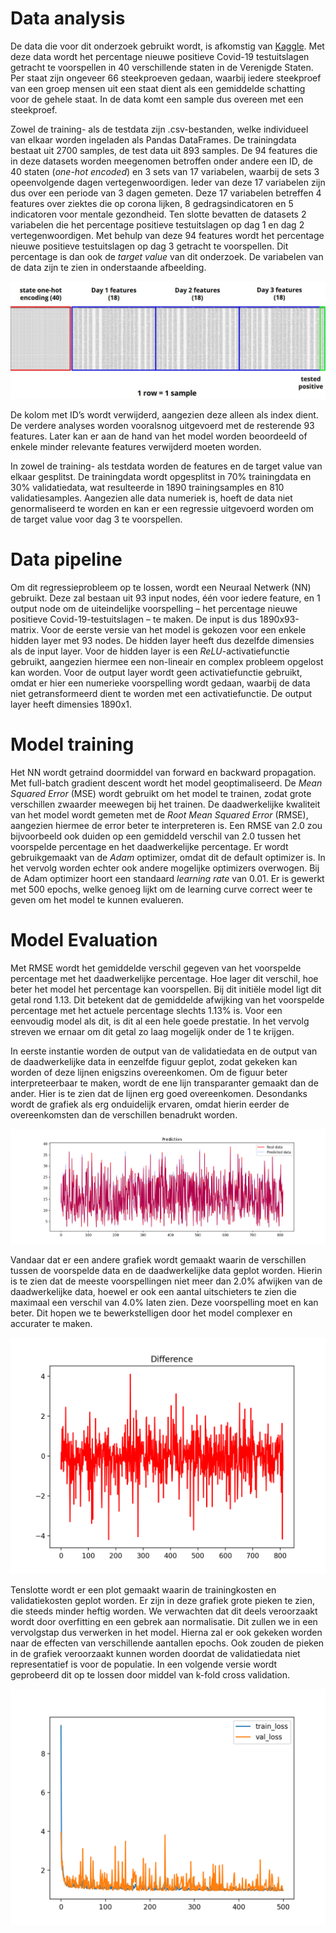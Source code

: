 # Data analysis
De data die voor dit onderzoek gebruikt wordt, is afkomstig van [Kaggle](https://www.kaggle.com/c/ml2021spring-hw1/data). Met deze data wordt het percentage nieuwe positieve Covid-19 testuitslagen getracht te voorspellen in 40 verschillende staten in de Verenigde Staten. Per staat zijn ongeveer 66 steekproeven gedaan, waarbij iedere steekproef van een groep mensen uit een staat dient als een gemiddelde schatting voor de gehele staat. In de data komt een sample dus overeen met een steekproef.

Zowel de training- als de testdata zijn .csv-bestanden, welke individueel van elkaar worden ingeladen als Pandas DataFrames. De trainingdata bestaat uit 2700 samples, de test data uit 893 samples. De 94 features die in deze datasets worden meegenomen betroffen onder andere een ID, de 40 staten (*one-hot encoded*) en 3 sets van 17 variabelen, waarbij de sets 3 opeenvolgende dagen vertegenwoordigen. Ieder van deze 17 variabelen zijn dus over een periode van 3 dagen gemeten. Deze 17 variabelen betreffen 4 features over ziektes die op corona lijken, 8 gedragsindicatoren en 5 indicatoren voor mentale gezondheid. Ten slotte bevatten de datasets 2 variabelen die het percentage positieve testuitslagen op dag 1 en dag 2 vertegenwoordigen. Met behulp van deze 94 features wordt het percentage nieuwe positieve testuitslagen op dag 3 getracht te voorspellen. Dit percentage is dan ook de *target value* van dit onderzoek. De variabelen van de data zijn te zien in onderstaande afbeelding.  

![Data explanation](https://github.com/larswoudstra/Coronette/blob/main/docs/images/data_explanation.jpg)

De kolom met ID’s wordt verwijderd, aangezien deze alleen als index dient. De verdere analyses worden vooralsnog uitgevoerd met de resterende 93 features. Later kan er aan de hand van het model worden beoordeeld of enkele minder relevante features verwijderd moeten worden.

In zowel de training- als testdata worden de features en de target value van elkaar gesplitst. De trainingdata wordt opgesplitst in 70% trainingdata en 30% validatiedata, wat resulteerde in 1890 trainingsamples en 810 validatiesamples. Aangezien alle data numeriek is, hoeft de data niet genormaliseerd te worden en kan er een regressie uitgevoerd worden om de target value voor dag 3 te voorspellen.

# Data pipeline
Om dit regressieprobleem op te lossen, wordt een Neuraal Netwerk (NN) gebruikt. Deze zal bestaan uit 93 input nodes, één voor iedere feature, en 1 output node om de uiteindelijke voorspelling – het percentage nieuwe positieve Covid-19-testuitslagen – te maken. De input is dus 1890x93-matrix. Voor de eerste versie van het model is gekozen voor een enkele hidden layer met 93 nodes. De hidden layer heeft dus dezelfde dimensies als de input layer. Voor de hidden layer is een *ReLU*-activatiefunctie gebruikt, aangezien hiermee een non-lineair en complex probleem opgelost kan worden. Voor de output layer wordt geen activatiefunctie gebruikt, omdat er hier een numerieke voorspelling wordt gedaan, waarbij de data niet getransformeerd dient te worden met een activatiefunctie. De output layer heeft dimensies 1890x1.

# Model training
Het NN wordt getraind doormiddel van forward en backward propagation. Met full-batch gradient descent wordt het model geoptimaliseerd. De *Mean Squared Error* (MSE) wordt gebruikt om het model te trainen, zodat grote verschillen zwaarder meewegen bij het trainen. De daadwerkelijke kwaliteit van het model wordt gemeten met de *Root Mean Squared Error* (RMSE), aangezien hiermee de error beter te interpreteren is. Een RMSE van 2.0 zou bijvoorbeeld ook duiden op een gemiddeld verschil van 2.0 tussen het voorspelde percentage en het daadwerkelijke percentage. Er wordt gebruikgemaakt van de *Adam* optimizer, omdat dit de default optimizer is. In het vervolg worden echter ook andere mogelijke optimizers overwogen. Bij de Adam optimizer hoort een standaard *learning rate* van 0.01. Er is gewerkt met 500 epochs, welke genoeg lijkt om de learning curve correct weer te geven om het model te kunnen evalueren.

# Model Evaluation
Met RMSE wordt het gemiddelde verschil gegeven van het voorspelde percentage met het daadwerkelijke percentage. Hoe lager dit verschil, hoe beter het model het percentage kan voorspellen. Bij dit initiële model ligt dit getal rond 1.13. Dit betekent dat de gemiddelde afwijking van het voorspelde percentage met het actuele percentage slechts 1.13% is. Voor een eenvoudig model als dit, is dit al een hele goede prestatie. In het vervolg streven we ernaar om dit getal zo laag mogelijk onder de 1 te krijgen.

In eerste instantie worden de output van de validatiedata en de output van de daadwerkelijke data in eenzelfde figuur geplot, zodat gekeken kan worden of deze lijnen enigszins overeenkomen. Om de figuur beter interpreteerbaar te maken, wordt de ene lijn transparanter gemaakt dan de ander. Hier is te zien dat de lijnen erg goed overeenkomen. Desondanks wordt de grafiek als erg onduidelijk ervaren, omdat hierin eerder de overeenkomsten dan de verschillen benadrukt worden.

![real_vs_predicted_plot](https://github.com/larswoudstra/Coronette/blob/main/docs/images/predicted_vs_real_plot_ml1.png)

Vandaar dat er een andere grafiek wordt gemaakt waarin de verschillen tussen de voorspelde data en de daadwerkelijke data geplot worden. Hierin is te zien dat de meeste voorspellingen niet meer dan 2.0% afwijken van de daadwerkelijke data, hoewel er ook een aantal uitschieters te zien die maximaal een verschil van 4.0% laten zien. Deze voorspelling moet en kan beter. Dit hopen we te bewerkstelligen door het model complexer en accurater te maken.

![difference_plot](https://github.com/larswoudstra/Coronette/blob/main/docs/images/difference_plot_ml1.png)

Tenslotte wordt er een plot gemaakt waarin de trainingkosten en validatiekosten geplot worden. Er zijn in deze grafiek grote pieken te zien, die steeds minder heftig worden. We verwachten dat dit deels veroorzaakt wordt door overfitting en een gebrek aan normalisatie. Dit zullen we in een vervolgstap dus verwerken in het model. Hierna zal er ook gekeken worden naar de effecten van verschillende aantallen epochs. Ook zouden de pieken in de grafiek veroorzaakt kunnen worden doordat de validatiedata niet representatief is voor de populatie. In een volgende versie wordt geprobeerd dit op te lossen door middel van k-fold cross validation.

![training and validation losses](https://github.com/larswoudstra/Coronette/blob/main/docs/images/losses_plus_mental_health.png)
